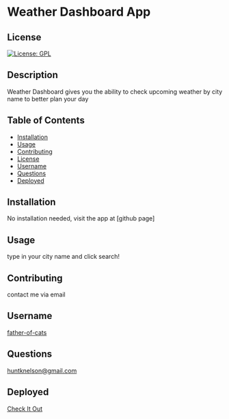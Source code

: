 # Weather Dashboard App
## License
[![License: GPL](https://img.shields.io/badge/License-GPL-yellow.svg)](https://opensource.org/licenses/GPL)
## Description
Weather Dashboard gives you the ability to check upcoming weather by city name to better plan your day
## Table of Contents
* [Installation](#installation)
* [Usage](#usage)
* [Contributing](#contributing)
* [License](#license)
* [Username](#username)
* [Questions](#questions)
* [Deployed](#deployed)
## Installation
No installation needed, visit the app at [github page]
## Usage
type in your city name and click search!
## Contributing
contact me via email
## Username
[father-of-cats](https://www.github.com/father-of-cats)
## Questions
[huntknelson@gmail.com](huntknelson@gmail.com)
## Deployed
[Check It Out](https://father-of-cats.github.io/weather-dashboard-again/)
